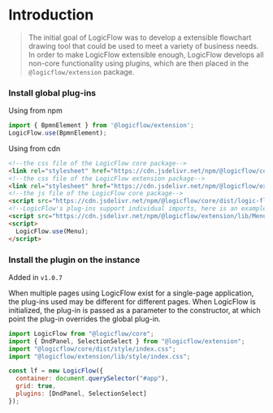 # Introduction

> The initial goal of LogicFlow was to develop a extensible flowchart drawing tool that could be used to meet a variety of business needs. In order to make LogicFlow extensible enough, LogicFlow develops all non-core functionality using plugins, which are then placed in the `@logicflow/extension` package.

### Install global plug-ins

Using from npm
```js
import { BpmnElement } from '@logicflow/extension';
LogicFlow.use(BpmnElement);
```

Using from cdn

```html
<!--the css file of the LogicFlow core package-->
<link rel="stylesheet" href="https://cdn.jsdelivr.net/npm/@logicflow/core/dist/style/index.css" />
<!--the css file of the LogicFlow extension package-->
<link rel="stylesheet" href="https://cdn.jsdelivr.net/npm/@logicflow/extension/lib/style/index.css" />
<!--the js file of the LogicFlow core package-->
<script src="https://cdn.jsdelivr.net/npm/@logicflow/core/dist/logic-flow.js"></script>
<!--LogicFlow's plug-ins support individual imports, here is an example of a menu plug-in-->
<script src="https://cdn.jsdelivr.net/npm/@logicflow/extension/lib/Menu.js"></script>
<script>
  LogicFlow.use(Menu);
</script>
```

### Install the plugin on the instance

Added in `v1.0.7`

When multiple pages using LogicFlow exist for a single-page application, the plug-ins used may be different for different pages. When LogicFlow is initialized, the plug-in is passed as a parameter to the constructor, at which point the plug-in overrides the global plug-in.

```js
import LogicFlow from "@logicflow/core";
import { DndPanel, SelectionSelect } from "@logicflow/extension";
import "@logicflow/core/dist/style/index.css";
import "@logicflow/extension/lib/style/index.css";

const lf = new LogicFlow({
  container: document.querySelector("#app"),
  grid: true,
  plugins: [DndPanel, SelectionSelect]
});
```

